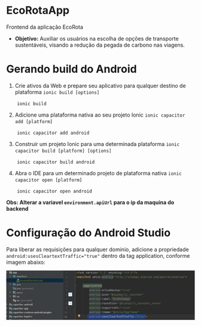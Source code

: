 # EcoRotaApp
Frontend da aplicação EcoRota
- <b>Objetivo:</b> Auxiliar os usuários na escolha de opções de transporte sustentáveis, visando a redução da pegada de carbono nas viagens.


# Gerando build do Android
1.  Crie ativos da Web e prepare seu aplicativo para qualquer destino de plataforma `ionic build [options]`
```
    ionic build
``` 
2. Adicione uma plataforma nativa ao seu projeto Ionic `ionic capacitor add [platform]`
````
    ionic capacitor add android 
````
3. Construir um projeto Ionic para uma determinada plataforma `ionic capacitor build [platform] [options]`
````
    ionic capacitor build android 
````
4. Abra o IDE para um determinado projeto de plataforma nativa `ionic capacitor open [platform]`
````
    ionic capacitor open android
````
<b>Obs: Alterar a variavel `environment.apiUrl` para o ip da maquina do backend</b>

# Configuração do Android Studio 

Para liberar as requisições para qualquer dominio, adicione a propriedade `android:usesCleartextTraffic="true"` dentro da tag application, conforme imagem abaixo:

![Alt text](image.png)